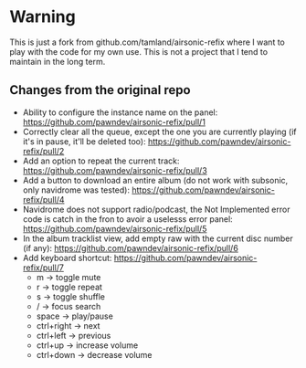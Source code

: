 # Warning

This is just a fork from github.com/tamland/airsonic-refix where I want to play with the code for my own use.
This is not a project that I tend to maintain in the long term.

## Changes from the original repo

- Ability to configure the instance name on the panel: https://github.com/pawndev/airsonic-refix/pull/1
- Correctly clear all the queue, except the one you are currently playing (if it's in pause, it'll be deleted too): https://github.com/pawndev/airsonic-refix/pull/2
- Add an option to repeat the current track: https://github.com/pawndev/airsonic-refix/pull/3
- Add a button to download an entire album (do not work with subsonic, only navidrome was tested): https://github.com/pawndev/airsonic-refix/pull/4
- Navidrome does not support radio/podcast, the Not Implemented error code is catch in the fron to avoir a uselesss error panel: https://github.com/pawndev/airsonic-refix/pull/5
- In the album tracklist view, add empty raw with the current disc number (if any): https://github.com/pawndev/airsonic-refix/pull/6
- Add keyboard shortcut: https://github.com/pawndev/airsonic-refix/pull/7
    * m -> toggle mute
    * r -> toggle repeat
    * s -> toggle shuffle
    * / -> focus search
    * space -> play/pause
    * ctrl+right -> next
    * ctrl+left  -> previous
    * ctrl+up    -> increase volume
    * ctrl+down  -> decrease volume
